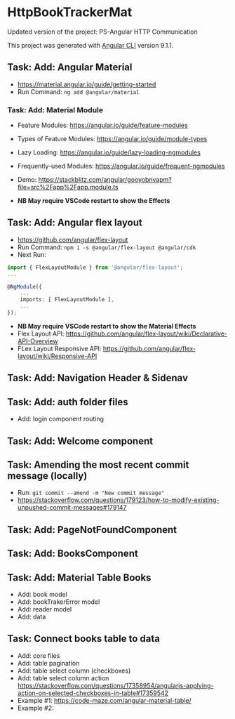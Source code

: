 # HttpBookTrackerMat

Updated version of the project: PS-Angular HTTP Communication

This project was generated with [Angular CLI](https://github.com/angular/angular-cli) version 9.1.1.

## Task: Add: Angular Material

* <https://material.angular.io/guide/getting-started>
* Run Command: ```ng add @angular/material```

### Task: Add: Material Module

* Feature Modules: <https://angular.io/guide/feature-modules>
* Types of Feature Modules: <https://angular.io/guide/module-types>
* Lazy Loading: <https://angular.io/guide/lazy-loading-ngmodules>
* Frequently-used Modules: <https://angular.io/guide/frequent-ngmodules>
* Demo: <https://stackblitz.com/angular/gooyobnvapm?file=src%2Fapp%2Fapp.module.ts>

* **NB May require VSCode restart to show the Effects**

## Task: Add: Angular flex layout

* <https://github.com/angular/flex-layout>
* Run Command: ```npm i -s @angular/flex-layout @angular/cdk```
* Next Run:

```TypeScript
import { FlexLayoutModule } from '@angular/flex-layout';
...

@NgModule({
    ...
    imports: [ FlexLayoutModule ],
    ...
});

```

* **NB May require VSCode restart to show the Material Effects**
* Flex Layout API: <https://github.com/angular/flex-layout/wiki/Declarative-API-Overview>
* FLex Layout Responsive API: <https://github.com/angular/flex-layout/wiki/Responsive-API>

## Task: Add: Navigation Header & Sidenav

## Task: Add: auth folder files

* Add: login component routing

## Task: Add: Welcome component

## Task: Amending the most recent commit message (locally)

* Run: ```git commit --amend -m "New commit message"```
* <https://stackoverflow.com/questions/179123/how-to-modify-existing-unpushed-commit-messages#179147>

## Task: Add: PageNotFoundComponent

## Task: Add: BooksComponent

## Task: Add: Material Table Books

* Add: book model
* Add: bookTrakerError model
* Add: reader model
* Add: data

## Task: Connect books table to data

* Add: core files
* Add: table pagination
* Add: table select column (checkboxes)
* Add: table select column action <https://stackoverflow.com/questions/17358954/angularjs-applying-action-on-selected-checkboxes-in-table#17359542>
* Example #1: <https://code-maze.com/angular-material-table/>
* Example #2:
